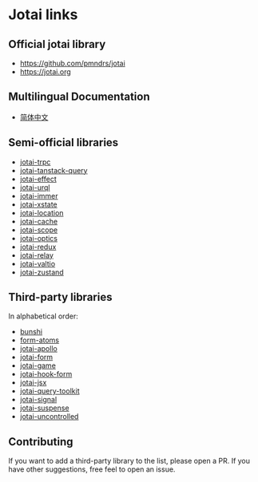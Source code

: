 # Jotai links

## Official jotai library

- https://github.com/pmndrs/jotai
- https://jotai.org

## Multilingual Documentation

- [简体中文](https://github.com/lecepin/jotai-docs-cn)

## Semi-official libraries

- [jotai-trpc](https://github.com/jotaijs/jotai-trpc)
- [jotai-tanstack-query](https://github.com/jotaijs/jotai-tanstack-query)
- [jotai-effect](https://github.com/jotaijs/jotai-effect)
- [jotai-urql](https://github.com/jotaijs/jotai-urql)
- [jotai-immer](https://github.com/jotaijs/jotai-immer)
- [jotai-xstate](https://github.com/jotaijs/jotai-xstate)
- [jotai-location](https://github.com/jotaijs/jotai-location)
- [jotai-cache](https://github.com/jotaijs/jotai-cache)
- [jotai-scope](https://github.com/jotaijs/jotai-scope)
- [jotai-optics](https://github.com/jotaijs/jotai-optics)
- [jotai-redux](https://github.com/jotaijs/jotai-redux)
- [jotai-relay](https://github.com/jotaijs/jotai-relay)
- [jotai-valtio](https://github.com/jotaijs/jotai-valtio)
- [jotai-zustand](https://github.com/jotaijs/jotai-zusatnd)

## Third-party libraries

In alphabetical order:

- [bunshi](https://github.com/saasquatch/bunshi)
- [form-atoms](https://github.com/jaredLunde/form-atoms)
- [jotai-apollo](https://github.com/jotaijs/jotai-apollo)
- [jotai-form](https://github.com/jotaijs/jotai-form)
- [jotai-game](https://github.com/jotaijs/jotai-game)
- [jotai-hook-form](https://github.com/saasquatch/jotai-hook-form)
- [jotai-jsx](https://github.com/jotaijs/jotai-jsx)
- [jotai-query-toolkit](https://github.com/fungible-systems/jotai-query-toolkit)
- [jotai-signal](https://github.com/jotaijs/jotai-signal)
- [jotai-suspense](https://github.com/jotaijs/jotai-suspense)
- [jotai-uncontrolled](https://github.com/jotaijs/jotai-uncontrolled)

## Contributing

If you want to add a third-party library to the list, please open a PR.
If you have other suggestions, free feel to open an issue.
